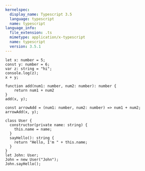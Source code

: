 ```yaml
---
kernelspec:
  display_name: Typescript 3.5
  language: typescript
  name: typescript
language_info:
  file_extension: .ts
  mimetype: application/x-typescript
  name: typescript
  version: 3.5.1
---
```


```{code-cell}
let x: number = 5;
const y: number = 6;
var z: string = "hi";
console.log(z);
x + y;
```

```{code-cell}
function add(num1: number, num2: number): number {
    return num1 + num2
}
add(x, y);
```

```{code-cell}
const arrowAdd = (num1: number, num2: number) => num1 + num2;
arrowAdd(x, y);
```

```{code-cell}
class User {
  constructor(private name: string) {
    this.name = name;
  }
  sayHello(): string {
    return "Hello, I'm " + this.name;
  }
}
let John: User;
John = new User("John");
John.sayHello();
```
